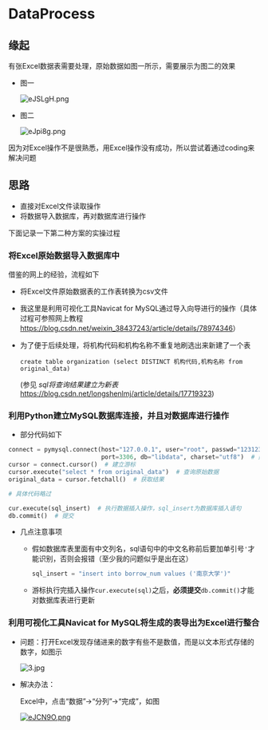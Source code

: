 # DataProcess

## 缘起

有张Excel数据表需要处理，原始数据如图一所示，需要展示为图二的效果

- 图一

  ![eJSLgH.png](https://s2.ax1x.com/2019/07/30/eJSLgH.png)

- 图二

  ![eJpi8g.png](https://s2.ax1x.com/2019/07/30/eJpi8g.png)

因为对Excel操作不是很熟悉，用Excel操作没有成功，所以尝试着通过coding来解决问题

## 思路

- 直接对Excel文件读取操作
- 将数据导入数据库，再对数据库进行操作

下面记录一下第二种方案的实操过程

### 将Excel原始数据导入数据库中

借鉴的网上的经验，流程如下

- 将Excel文件原始数据表的工作表转换为csv文件

- 我这里是利用可视化工具Navicat for MySQL通过导入向导进行的操作（具体过程可参照网上教程<https://blog.csdn.net/weixin_38437243/article/details/78974346>）

- 为了便于后续处理，将机构代码和机构名称不重复地刷选出来新建了一个表

  `create table organization (select DISTINCT 机构代码,机构名称 from original_data)`

  (参见 *sql将查询结果建立为新表* <https://blog.csdn.net/longshenlmj/article/details/17719323>)

### 利用Python建立MySQL数据库连接，并且对数据库进行操作

- 部分代码如下

~~~python
connect = pymysql.connect(host="127.0.0.1", user="root", passwd="123123",
                          port=3306, db="libdata", charset="utf8")  # 建立数据库连接
cursor = connect.cursor()  # 建立游标
cursor.execute("select * from original_data")  # 查询原始数据
original_data = cursor.fetchall()  # 获取结果

# 具体代码略过

cur.execute(sql_insert)  # 执行数据插入操作，sql_insert为数据库插入语句
db.commit()  # 提交
~~~

- 几点注意事项

  - 假如数据库表里面有中文列名，sql语句中的中文名称前后要加单引号`'`才能识别，否则会报错（至少我的问题似乎是出在这）

    ```python
    sql_insert = "insert into borrow_num values ('南京大学')"
    ```

  - 游标执行完插入操作`cur.execute(sql)`之后，**必须提交**`db.commit()`才能对数据库表进行更新

### 利用可视化工具Navicat for MySQL将生成的表导出为Excel进行整合

- 问题：打开Excel发现存储进来的数字有些不是数值，而是以文本形式存储的数字，如图示

  ![3.jpg](https://i.loli.net/2019/07/30/5d3fff7f3e1be17922.jpg)

- 解决办法：

  Excel中，点击“数据”→“分列”→“完成”，如图

  [![eJCN9O.png](https://s2.ax1x.com/2019/07/30/eJCN9O.png)](https://imgchr.com/i/eJCN9O)